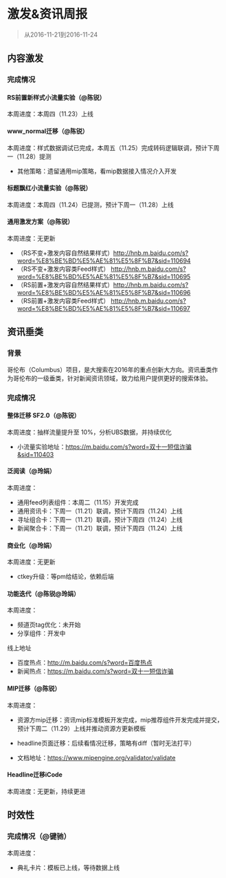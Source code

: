 
# 激发&资讯周报

> 从2016-11-21到2016-11-24

## 内容激发

### 完成情况

#### RS前置新样式小流量实验（@陈锐）

本周进度：本周四（11.23）上线


#### www_normal迁移（@陈锐）

本周进度：样式数据调试已完成，本周五（11.25）完成转码逻辑联调，预计下周一（11.28）提测

- 其他策略：遗留通用mip策略，看mip数据接入情况介入开发


#### 标题飘红小流量实验（@陈锐）

本周进度：本周四（11.24）已提测，预计下周一（11.28）上线


#### 通用激发方案（@陈锐）

本周进度：无更新

- （RS不变+激发内容自然结果样式）http://hnb.m.baidu.com/s?word=%E8%BE%BD%E5%AE%81%E5%8F%B7&sid=110694
- （RS不变+激发内容类Feed样式）  http://hnb.m.baidu.com/s?word=%E8%BE%BD%E5%AE%81%E5%8F%B7&sid=110695
- （RS前置+激发内容自然结果样式）http://hnb.m.baidu.com/s?word=%E8%BE%BD%E5%AE%81%E5%8F%B7&sid=110696
- （RS前置+激发内容类Feed样式）  http://hnb.m.baidu.com/s?word=%E8%BE%BD%E5%AE%81%E5%8F%B7&sid=110697



## 资讯垂类

### 背景

哥伦布（Columbus）项目，是大搜索在2016年的重点创新大方向。资讯垂类作为哥伦布的一级垂类，针对新闻资讯领域，致力给用户提供更好的搜索体验。

### 完成情况


#### 整体迁移 SF2.0（@陈锐）

本周进度：抽样流量提升至 10%，分析UBS数据，并持续优化

- 小流量实验地址：https://m.baidu.com/s?word=双十一短信诈骗&sid=110403


#### 泛阅读（@玲娟）

本周进度：

- 通用feed列表组件：本周二（11.15）开发完成
- 通用资讯卡：下周一（11.21）联调，预计下周四（11.24）上线
- 寻址组合卡：下周一（11.21）联调，预计下周四（11.24）上线
- 新闻聚合卡：下周一（11.21）联调，预计下周四（11.24）上线


#### 商业化（@玲娟）

本周进度：无更新

- ctkey升级：等pm给结论，依赖后端


#### 功能迭代（@陈锐@玲娟）

本周进度：


- 频道页tag优化：未开始
- 分享组件：开发中


线上地址

- 百度热点：http://m.baidu.com/s?word=百度热点
- 新闻热点：https://m.baidu.com/s?word=双十一短信诈骗


#### MIP迁移（@陈锐）

本周进度：

- 资源方mip迁移：资讯mip标准模板开发完成，mip推荐组件开发完成并提交，预计下周二（11.29）上线并推动资源方更新模板
- headline页面迁移：后续看情况迁移，策略有diff（暂时无法打平）

- 文档地址：https://www.mipengine.org/validator/validate

#### Headline迁移iCode

本周进度：无更新，持续更进


## 时效性

### 完成情况（@键驰）

本周进度：

- 典礼卡片：模板已上线，等待数据上线




